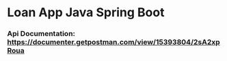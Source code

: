 # Loan App Java Spring Boot

### Api Documentation: https://documenter.getpostman.com/view/15393804/2sA2xpRoua
